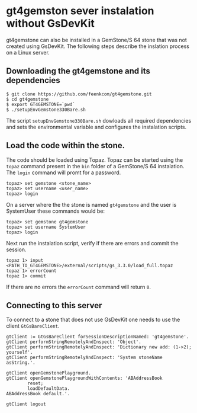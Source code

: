 # gt4gemston sever instalation without GsDevKit

gt4gemstone can also be installed in a GemStone/S 64 stone that was not created using GsDevKit. The following steps describe the inslation process  on a Linux server.

## Downloading the gt4gemstone and its dependencies
```
$ git clone https://github.com/feenkcom/gt4gemstone.git
$ cd gt4gemstone
$ export GT4GEMSTONE=`pwd`
$ ./setupEnvGemstone330Bare.sh
``` 
The script `setupEnvGemstone330Bare.sh` dowloads all required dependencies and sets the environmental variable and configures the instalation scripts.

## Load the code within the stone.

The code should be loaded using Topaz. Topaz can be started using the `topaz` command present in the `bin` folder of a GemStone/S 64 instalation. The `login` command will promt for a password.
```
topaz> set gemstone <stone_name>
topaz> set username <user_name>
topaz> login
```

On a server where the the stone is named `gt4gemstone` and the user is SystemUser these commands would be:
```
topaz> set gemstone gt4gemstone
topaz> set username SystemUser
topaz> login
```

Next run the instalation script, verify if there are errors and commit the session.
```
topaz 1> input <PATH_TO_GT4GEMSTONE>/external/scripts/gs_3.3.0/load_full.topaz
topaz 1> errorCount
topaz 1> commit
```
If there are no errors the `errorCount` command will return `0`.

## Connecting to this server

To connect to a stone that does not use GsDevKit one needs to use the client `GtGsBareClient`.
```
gtClient := GtGsBareClient forSessionDescriptionNamed: 'gt4gemstone'.
gtClient performStringRemotelyAndInspect: 'Object'.
gtClient performStringRemotelyAndInspect: 'Dictionary new add: (1->2); yourself'.
gtClient performStringRemotelyAndInspect: 'System stoneName asString.'.

gtClient openGemstonePlayground. 
gtClient openGemstonePlaygroundWithContents: 'ABAddressBook 
		reset; 
		loadDefaultData.
ABAddressBook default.'.

gtClient logout
```
